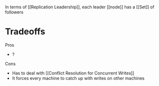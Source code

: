 In terms of [[Replication Leadership]], each leader [[node]] has a [[Set]] of followers

# Tradeoffs
Pros
- ?

Cons
- Has to deal with [[Conflict Resolution for Concurrent Writes]]
- It forces every machine to catch up with writes on other machines